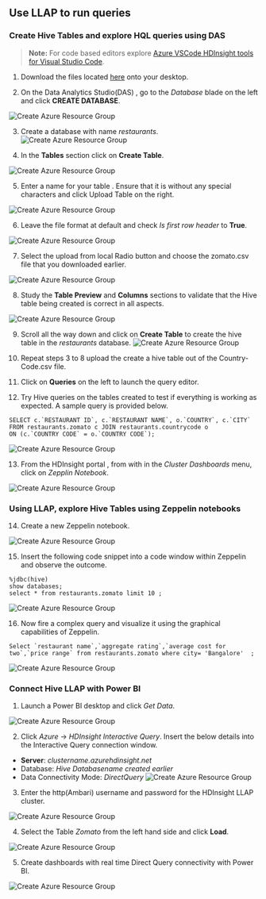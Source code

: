##  Use LLAP to run queries 

### Create Hive Tables and explore HQL queries using DAS

>**Note:**
>For code based editors explore [Azure VSCode HDInsight tools for Visual Studio Code](https://docs.microsoft.com/en-us/azure/hdinsight/hdinsight-for-vscode).

1. Download the files located [here](https://github.com/arnabganguly/llap-hdinsight/tree/master/dataset) onto your desktop. 

2. On the Data Analytics Studio(DAS) , go to the *Database* blade on the left and click **CREATE DATABASE**.

![Create Azure Resource Group](https://github.com/arnabganguly/llap-hdinsight/blob/master/images/Picture43.png)

3. Create a database with name *restaurants*.
![Create Azure Resource Group](https://github.com/arnabganguly/llap-hdinsight/blob/master/images/Picture45.png)
  
  
4. In the **Tables** section click on **Create Table**. 

![Create Azure Resource Group](https://github.com/arnabganguly/llap-hdinsight/blob/master/images/Picture44.png)
  
  
5. Enter a name for your table . Ensure that it is without any special characters and click Upload Table on the right. 

![Create Azure Resource Group](https://github.com/arnabganguly/llap-hdinsight/blob/master/images/Picture46.png)
  
6. Leave the file format at default and check *Is first row header* to **True**.

![Create Azure Resource Group](https://github.com/arnabganguly/llap-hdinsight/blob/master/images/Picture47.png)
 
7. Select the upload from local Radio button and choose the zomato.csv file that you downloaded earlier. 

![Create Azure Resource Group](https://github.com/arnabganguly/llap-hdinsight/blob/master/images/Picture48.png)
 
8. Study the **Table Preview** and **Columns** sections to validate that the Hive table being created is correct in all aspects. 

![Create Azure Resource Group](https://github.com/arnabganguly/llap-hdinsight/blob/master/images/Picture49.png)
 
9. Scroll all the way down and click on **Create Table** to create the hive table in the *restaurants* database. 
![Create Azure Resource Group](https://github.com/arnabganguly/llap-hdinsight/blob/master/images/Picture50.png) 
 
11. Repeat steps 3 to 8 upload the create a hive table out of the Country-Code.csv file. 
 
12. Click on **Queries** on the left to launch the  query editor.
 
13. Try Hive queries on the tables created to test if everything is working as expected. A sample query is provided below. 

```
SELECT c.`RESTAURANT ID`, c.`RESTAURANT NAME`, o.`COUNTRY`, c.`CITY`
FROM restaurants.zomato c JOIN restaurants.countrycode o
ON (c.`COUNTRY CODE` = o.`COUNTRY CODE`);
```
![Create Azure Resource Group](https://github.com/arnabganguly/llap-hdinsight/blob/master/images/Picture51.png)
 
13. From the HDInsight portal , from with in the *Cluster Dashboards* menu, click on *Zepplin Notebook*. 

![Create Azure Resource Group](https://github.com/arnabganguly/llap-hdinsight/blob/master/images/Picture22.png)
  

### Using LLAP, explore Hive  Tables using Zeppelin notebooks
 
14. Create a new Zeppelin notebook.  

![Create Azure Resource Group](https://github.com/arnabganguly/llap-hdinsight/blob/master/images/Picture23.png)
  
 15. Insert the following code snippet into a code window within Zeppelin and observe the outcome. 
```
%jdbc(hive)
show databases;
select * from restaurants.zomato limit 10 ;
```
![Create Azure Resource Group](https://github.com/arnabganguly/llap-hdinsight/blob/master/images/Picture24.png)
  
 16. Now fire a complex query and visualize it using the graphical capabilities of Zeppelin.

```
Select `restaurant name`,`aggregate rating`,`average cost for two`,`price range` from restaurants.zomato where city= 'Bangalore'  ;
```
![Create Azure Resource Group](https://github.com/arnabganguly/llap-hdinsight/blob/master/images/Picture25.png)
  
 ###  Connect Hive LLAP with Power BI
 1. Launch a Power BI desktop and click *Get Data*.
  
![Create Azure Resource Group](https://github.com/arnabganguly/llap-hdinsight/blob/master/images/Picture26.png) 
  
 2. Click *Azure* -> *HDInsight Interactive Query*. Insert the below details into the Interactive Query connection window.
 - **Server**: *clustername.azurehdinsight.net*
 -  Database: *Hive Databasename created earlier*  
 - Data Connectivity Mode: *DirectQuery*
  ![Create Azure Resource Group](https://github.com/arnabganguly/llap-hdinsight/blob/master/images/Picture28.png)
  
 3.  Enter the http(Ambari) username and password for the HDInsight LLAP cluster.

![Create Azure Resource Group](https://github.com/arnabganguly/llap-hdinsight/blob/master/images/Picture29.png)
  
  4. Select the Table *Zomato* from the left hand side and click **Load**. 

![Create Azure Resource Group](https://github.com/arnabganguly/llap-hdinsight/blob/master/images/Picture30.png)
  
  5. Create dashboards with real time Direct Query   connectivity with Power BI. 

![Create Azure Resource Group](https://github.com/arnabganguly/llap-hdinsight/blob/master/images/Picture31.png)

<!--stackedit_data:
eyJoaXN0b3J5IjpbLTYxMTc5NTUwMCwtMTU3OTc3MjkzOSwtMT
AzMzUwMDE1MCwtMTU4Mzc4MDk5NCwxNjAyNjI5OTI1LDE3MjU4
NTEyNjNdfQ==
-->